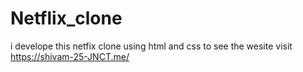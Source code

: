 # Netflix_clone
i develope this netfix clone using html and css to see the wesite visit https://shivam-25-JNCT.me/
